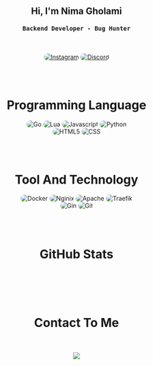 
<div align="center">
<h2>Hi, I'm Nima Gholami </h2>
</div>


<div align="center">
<h4 align="center"><samp> Backend Developer - Bug Hunter</samp></h4>
</div>

<br>

<p align="center">
    <a href="https://instagram.com/nima._.ism"><img src="https://img.shields.io/badge/Instagram-171717?style=for-the-badge&logo=instagram&logoColor=5459a7" style="border-radius:15px" alt="Instagram"></a>
    <a href="https://discord.gg/mYPyceJ7WX"><img src="https://img.shields.io/badge/Discord-171717?style=for-the-badge&logo=discord&logoColor=5459a7" style="border-radius:15px" alt="Discord"></a>
</p>

<br><br>

<h1 align="center">
    Programming Language
</h1>

<div align="center">
    <img src="https://img.shields.io/badge/go-%2300ADD8.svg?style=for-the-badge&logo=go&logoColor=5459a7&color=171717" alt="Go" style="border-radius:15px"/>
    <img src="https://img.shields.io/badge/lua-%232C2D72.svg?style=for-the-badge&logo=lua&logoColor=5459a7&color=171717" alt="Lua" style="border-radius:15px"/>
    <img src="https://img.shields.io/static/v1?style=for-the-badge&message=Javascript&color=171717&logo=Javascript&logoColor=5459a7&label=" alt="Javascript" style="border-radius:15px"/>
    <img src="https://img.shields.io/badge/python-171717?style=for-the-badge&logo=python&logoColor=5459a7&color=171717" alt="Python" style="border-radius:15px"/>
    <br/>
    <img src="https://img.shields.io/badge/HTML5-171717?style=for-the-badge&logo=html5&logoColor=5459a7&color=171717" alt="HTML5" style="border-radius:15px"/>
    <img src="https://img.shields.io/badge/CSS-171717?style=for-the-badge&logo=css3&logoColor=5459a7&color=171717" alt="CSS" style="border-radius:15px"/>
</div>

<br><br>

<h1 align="center">
    Tool And Technology
</h1>

<div align="center">
    <img src="https://img.shields.io/badge/docker-%230db7ed.svg?style=for-the-badge&color=171717&logo=docker&logoColor=5459a7" alt="Docker" style="border-radius:15px"/>
    <img src="https://img.shields.io/static/v1?style=for-the-badge&message=NGINX&color=171717&logo=NGINX&logoColor=5459a7&label=" alt="Nginix" style="border-radius:15px"/>
    <img src="https://img.shields.io/static/v1?style=for-the-badge&message=Apache&color=171717&logo=Apache&logoColor=5459a7&label=" alt="Apache" style="border-radius:15px"/>
    <img src="https://img.shields.io/static/v1?style=for-the-badge&message=Traefik&color=171717&logo=Traefik+Proxy&logoColor=5459a7&label=" alt="Traefik" style="border-radius:15px"/>
    <br/>
    <img src="https://img.shields.io/static/v1?style=for-the-badge&message=Gin&color=171717&logo=gin&logoColor=5459a7&label=" alt="Gin" style="border-radius:15px"/>
    <img src="https://img.shields.io/badge/git-171717.svg?style=for-the-badge&logo=git&logoColor=5459a7" alt="Git" style="border-radius:15px"/>
</div>

<br><br>


<h1 align="center">
    GitHub Stats
</h1>

<div align="center">
    <img align="center" src="https://github-readme-stats.vercel.app/api/top-langs/?username=nimaism&langs_count=10&layout=compact&theme=gruvbox_duo&hide_border=true&bg_color=171717&title_color=5459a7&icon_color=5459a7&text_color=ffffff&count_private=true"  alt=""/>
</div>
<br/>

<div align="center">
    <img align="center" src="https://github-readme-stats.vercel.app/api?username=nimaism&theme=gruvbox_duo&show_icons=true&include_all_commits=true&count_private=true&theme=react&hide_border=true&bg_color=171717&title_color=5459a7&icon_color=5459a7&text_color=ffffff&count_private=true"  alt=""/>
</div>

<br/>

<div align="center">
    <img align="center" src="https://github-readme-streak-stats.herokuapp.com/?user=nimaism&theme=gruvbox_duo&background=171717&hide_border=true&ring=5459a7&currStreakLabel=5459a7&sideNums=5459a7&currStreakNum=5459a7&sideLabels=5459a7&text_color=ffffff&count_private=true"  alt=""/>
</div>

<br/>
<br>
   
<h1 align="center">
     Contact To Me
</h1>

<div align="center"> 
    <img align="center" src="https://discord.c99.nl/widget/theme-1/841250866895781918.png" alt=""/>
</div>
<br/>
<br>
<div align="center">
       <img src="https://count.getloli.com/get/@:nimaism"/>
</div>
